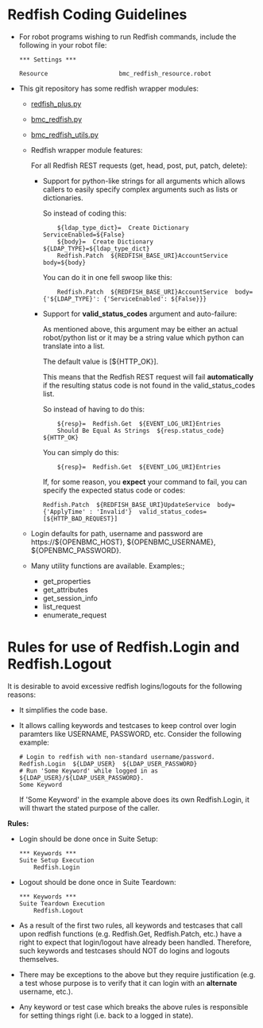 Redfish Coding Guidelines
=========================

-   For robot programs wishing to run Redfish commands, include the following in
    your robot file:

    ```
    *** Settings ***

    Resource                    bmc_redfish_resource.robot
    ```
-   This git repository has some redfish wrapper modules:

    -   [redfish_plus.py](../lib/redfish_plus.py)
    -   [bmc_redfish.py](../lib/bmc_redfish.py)
    -   [bmc_redfish_utils.py](../lib/bmc_redfish_utils.py)
    -   Redfish wrapper module features:

        For all Redfish REST requests (get, head, post, put, patch, delete):

        -   Support for python-like strings for all arguments which allows
            callers to easily specify complex arguments such as lists or
            dictionaries.

            So instead of coding this:

            ```
                ${ldap_type_dict}=  Create Dictionary  ServiceEnabled=${False}
                ${body}=  Create Dictionary  ${LDAP_TYPE}=${ldap_type_dict}
                Redfish.Patch  ${REDFISH_BASE_URI}AccountService  body=${body}
            ```

            You can do it in one fell swoop like this:

            ```
                Redfish.Patch  ${REDFISH_BASE_URI}AccountService  body={'${LDAP_TYPE}': {'ServiceEnabled': ${False}}}
            ```
        -   Support for **valid_status_codes** argument and auto-failure:

            As mentioned above, this argument may be either an actual
            robot/python list or it may be a string value which python can
            translate into a list.

            The default value is [${HTTP_OK}].

            This means that the Redfish REST request will fail
            **automatically** if the resulting status code is not found in the
            valid_status_codes list.

            So instead of having to do this:

            ```
                ${resp}=  Redfish.Get  ${EVENT_LOG_URI}Entries
                Should Be Equal As Strings  ${resp.status_code}  ${HTTP_OK}
            ```

            You can simply do this:

            ```
                ${resp}=  Redfish.Get  ${EVENT_LOG_URI}Entries
            ```

            If, for some reason, you **expect** your command to fail, you can
            specify the expected status code or codes:

            ```
            Redfish.Patch  ${REDFISH_BASE_URI}UpdateService  body={'ApplyTime' : 'Invalid'}  valid_status_codes=[${HTTP_BAD_REQUEST}]
            ```
    -   Login defaults for path, username and password are https://${OPENBMC_HOST}, ${OPENBMC_USERNAME}, ${OPENBMC_PASSWORD}.
    -   Many utility functions are available.  Examples:;

        -   get_properties
        -   get_attributes
        -   get_session_info
        -   list_request
        -   enumerate_request

Rules for use of Redfish.Login and Redfish.Logout
=================================================

It is desirable to avoid excessive redfish logins/logouts for the following
reasons:
-	It simplifies the code base.
-	It allows calling keywords and testcases to keep control over login
    paramters like USERNAME, PASSWORD, etc.  Consider the following example:

    ```
    # Login to redfish with non-standard username/password.
    Redfish.Login  ${LDAP_USER}  ${LDAP_USER_PASSWORD}
    # Run 'Some Keyword' while logged in as ${LDAP_USER}/${LDAP_USER_PASSWORD}.
    Some Keyword
    ```
    If 'Some Keyword' in the example above does its own Redfish.Login, it will
    thwart the stated purpose of the caller.

**Rules:**

-   Login should be done once in Suite Setup:

    ```
    *** Keywords ***
    Suite Setup Execution
        Redfish.Login
    ```
-   Logout should be done once in Suite Teardown:
    ```
    *** Keywords ***
    Suite Teardown Execution
        Redfish.Logout
    ```
-   As a result of the first two rules, all keywords and testcases that call
    upon redfish functions (e.g. Redfish.Get, Redfish.Patch, etc.) have a right
    to expect that login/logout have already been handled.  Therefore, such
    keywords and testcases should NOT do logins and logouts themselves.
-   There may be exceptions to the above but they require justification (e.g. a
    test whose purpose is to verify that it can login with an **alternate**
    username, etc.).
-   Any keyword or test case which breaks the above rules is responsible for
    setting things right (i.e. back to a logged in state).
